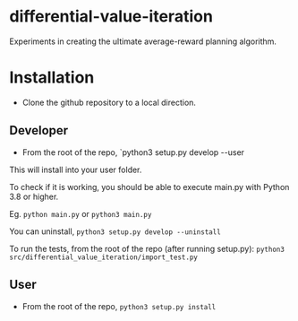 # differential-value-iteration
Experiments in creating the ultimate average-reward planning algorithm.

# Installation
- Clone the github repository to a local direction.

## Developer
- From the root of the repo, `python3 setup.py develop --user

This will install into your user folder.

To check if it is working, you should be able to execute main.py with Python 3.8 or higher.

Eg. `python main.py` or `python3 main.py`

You can uninstall, `python3 setup.py develop --uninstall`

To run the tests, from the root of the repo (after running setup.py):
	`python3 src/differential_value_iteration/import_test.py`

## User
- From the root of the repo, `python3 setup.py install`



